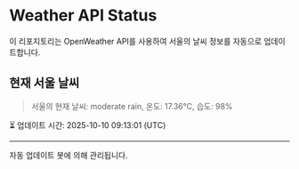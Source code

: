 
# Weather API Status

이 리포지토리는 OpenWeather API를 사용하여 서울의 날씨 정보를 자동으로 업데이트합니다.

## 현재 서울 날씨
> 서울의 현재 날씨: moderate rain, 온도: 17.36°C, 습도: 98%

⏳ 업데이트 시간: 2025-10-10 09:13:01 (UTC)

---
자동 업데이트 봇에 의해 관리됩니다.
